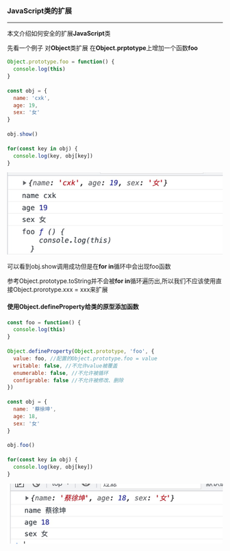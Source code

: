 ### JavaScript类的扩展 ###

******



本文介绍如何安全的扩展**JavaScript**类



先看一个例子 对**Object**类扩展 在**Object.prptotype**上增加一个函数**foo**

```javascript
Object.prototype.foo = function() {
  console.log(this)
}

const obj = {
  name: 'cxk',
  age: 19,
  sex: '女'
}

obj.show()

for(const key in obj) {
  console.log(key, obj[key])
}
```

![alt ](./img/extend1.png)

可以看到obj.show调用成功但是在**for in**循环中会出现foo函数

参考Object.prototype.toString并不会被**for in**循环遍历出,所以我们不应该使用直接Object.prorotype.xxx = xxx来扩展

#### 使用Object.defineProperty给类的原型添加函数 ####

```js
const foo = function() {
  console.log(this)
}

Object.defineProperty(Object.prototype, 'foo', {
  value: foo, //配置的Object.prototype.foo = value
  writable: false, //不允许value被覆盖
  enumerable: false, //不允许被循环
  configrable: false //不允许被修改、删除
})

const obj = {
  name: '蔡徐坤',
  age: 18,
  sex: '女'
}

obj.foo()

for(const key in obj) {
  console.log(key, obj[key])
}
```

![alt ](./img/extend2.png)